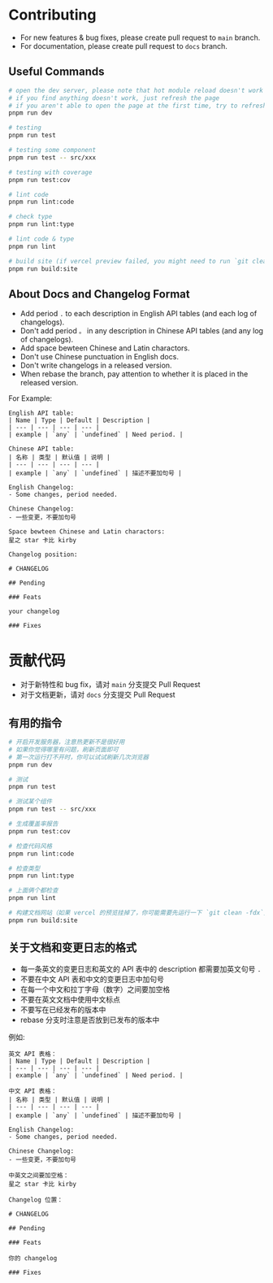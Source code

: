 # Contributing

- For new features & bug fixes, please create pull request to `main` branch.
- For documentation, please create pull request to `docs` branch.

## Useful Commands

```bash
# open the dev server, please note that hot module reload doesn't work well
# if you find anything doesn't work, just refresh the page
# if you aren't able to open the page at the first time, try to refresh a couple of times
pnpm run dev

# testing
pnpm run test

# testing some component
pnpm run test -- src/xxx

# testing with coverage
pnpm run test:cov

# lint code
pnpm run lint:code

# check type
pnpm run lint:type

# lint code & type
pnpm run lint

# build site (if vercel preview failed, you might need to run `git clean -fdx` first)
pnpm run build:site
```

## About Docs and Changelog Format

- Add period `.` to each description in English API tables (and each log of changelogs).
- Don't add period `。` in any description in Chinese API tables (and any log of changelogs).
- Add space bewteen Chinese and Latin charactors.
- Don't use Chinese punctuation in English docs.
- Don't write changelogs in a released version.
- When rebase the branch, pay attention to whether it is placed in the released version.

For Example:

```
English API table:
| Name | Type | Default | Description |
| --- | --- | --- | --- |
| example | `any` | `undefined` | Need period. |

Chinese API table:
| 名称 | 类型 | 默认值 | 说明 |
| --- | --- | --- | --- |
| example | `any` | `undefined` | 描述不要加句号 |

English Changelog:
- Some changes, period needed.

Chinese Changelog:
- 一些变更，不要加句号

Space bewteen Chinese and Latin charactors:
星之 star 卡比 kirby

Changelog position:

# CHANGELOG

## Pending

### Feats

your changelog

### Fixes
```

# 贡献代码

- 对于新特性和 bug fix，请对 `main` 分支提交 Pull Request
- 对于文档更新，请对 `docs` 分支提交 Pull Request

## 有用的指令

```bash
# 开启开发服务器，注意热更新不是很好用
# 如果你觉得哪里有问题，刷新页面即可
# 第一次运行打不开时，你可以试试刷新几次浏览器
pnpm run dev

# 测试
pnpm run test

# 测试某个组件
pnpm run test -- src/xxx

# 生成覆盖率报告
pnpm run test:cov

# 检查代码风格
pnpm run lint:code

# 检查类型
pnpm run lint:type

# 上面俩个都检查
pnpm run lint

# 构建文档网站（如果 vercel 的预览挂掉了，你可能需要先运行一下 `git clean -fdx`）
pnpm run build:site
```

## 关于文档和变更日志的格式

- 每一条英文的变更日志和英文的 API 表中的 description 都需要加英文句号 `.`
- 不要在中文 API 表和中文的变更日志中加句号
- 在每一个中文和拉丁字母（数字）之间要加空格
- 不要在英文文档中使用中文标点
- 不要写在已经发布的版本中
- rebase 分支时注意是否放到已发布的版本中

例如:

```
英文 API 表格：
| Name | Type | Default | Description |
| --- | --- | --- | --- |
| example | `any` | `undefined` | Need period. |

中文 API 表格：
| 名称 | 类型 | 默认值 | 说明 |
| --- | --- | --- | --- |
| example | `any` | `undefined` | 描述不要加句号 |

English Changelog:
- Some changes, period needed.

Chinese Changelog:
- 一些变更，不要加句号

中英文之间要加空格：
星之 star 卡比 kirby

Changelog 位置：

# CHANGELOG

## Pending

### Feats

你的 changelog

### Fixes
```

